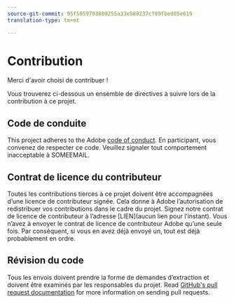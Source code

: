 ```yaml
---
source-git-commit: 95f5059793809255a33e588237cf09fbed85e619
translation-type: tm+mt

---
```

# Contribution

Merci d'avoir choisi de contribuer !

Vous trouverez ci-dessous un ensemble de directives à suivre lors de la contribution à ce projet.

## Code de conduite

This project adheres to the Adobe [code of conduct](https://git.corp.adobe.com/OpenSourceAdvisoryBoard/starter-repo/blob/master/CODE_OF_CONDUCT.md). En participant, vous convenez de respecter ce code. Veuillez signaler tout comportement inacceptable à SOMEEMAIL.

## Contrat de licence du contributeur

Toutes les contributions tierces à ce projet doivent être accompagnées d’une licence de contributeur signée. Cela donne à Adobe l’autorisation de redistribuer vos contributions dans le cadre du projet. Signez notre contrat de licence de contributeur à l’adresse [LIEN](aucun lien pour l’instant). Vous n’avez à envoyer le contrat de licence de contributeur Adobe qu’une seule fois. Par conséquent, si vous en avez déjà envoyé un, tout est déjà probablement en ordre.

## Révision du code

Tous les envois doivent prendre la forme de demandes d’extraction et doivent être examinés par les responsables du projet. Read [GitHub's pull request documentation](https://help.github.com/articles/about-pull-requests/) for more information on sending pull requests.
